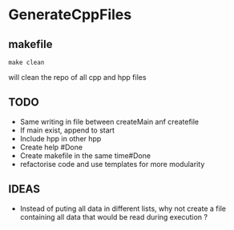 GenerateCppFiles
==================

makefile
---------

    make clean
will clean the repo of all cpp and hpp files

TODO
---------
- Same writing in file between createMain anf createfile
- If main exist, append to start
- Include hpp in other hpp
- Create help #Done
- Create makefile in the same time#Done
- refactorise code and use templates for more modularity

IDEAS
---------
- Instead of puting all data in different lists, why not create a file containing all data that would be read during execution ?
